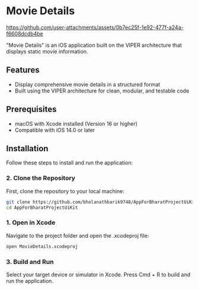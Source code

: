 # Movie Details


https://github.com/user-attachments/assets/0b7ec25f-1e92-477f-a24a-f6608dcdb4be




"Movie Details" is an iOS application built on the VIPER architecture that displays static movie information.

## Features
- Display comprehensive movie details in a structured format
- Built using the VIPER architecture for clean, modular, and testable code

## Prerequisites
- macOS with Xcode installed (Version 16 or higher)
- Compatible with iOS 14.0 or later

## Installation
Follow these steps to install and run the application:

### 2. Clone the Repository
First, clone the repository to your local machine:

```bash
git clone https://github.com/bholanathbarik9748/AppForBharatProjectUiKit.git
cd AppForBharatProjectUiKit
```

### 1. Open in Xcode
Navigate to the project folder and open the .xcodeproj file:

```bash
open MovieDetails.xcodeproj
```

### 3. Build and Run
Select your target device or simulator in Xcode.
Press Cmd + R to build and run the application.
